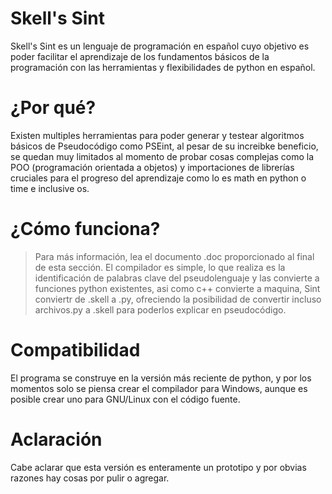 # Skell's Sint
Skell's Sint es un lenguaje de programación en español cuyo objetivo es poder facilitar el aprendizaje de los fundamentos básicos de la programación con las herramientas y flexibilidades de python en español.

# ¿Por qué?
Existen multiples herramientas para poder generar y testear algoritmos básicos de Pseudocódigo como PSEint, al pesar de su increibke beneficio, se quedan muy limitados al momento de probar cosas complejas como la POO (programación orientada a objetos) y importaciones de librerías cruciales para el progreso del aprendizaje como lo es math en python o time e inclusive os.

# ¿Cómo funciona?
> Para más información, lea el documento .doc proporcionado al final de esta sección.
El compilador es simple, lo que realiza es la identificación de palabras clave del pseudolenguaje y las convierte a funciones python existentes, asi como c++ convierte a maquina, Sint conviertr de .skell a .py, ofreciendo la posibilidad de convertir incluso archivos.py a .skell para poderlos explicar en pseudocódigo.

# Compatibilidad
El programa se construye en la versión más reciente de python, y por los momentos solo se piensa crear el compilador para Windows, aunque es posible crear uno para GNU/Linux con el código fuente.

# Aclaración
Cabe aclarar que esta versión es enteramente un prototipo y por obvias razones hay cosas por pulir o agregar.
